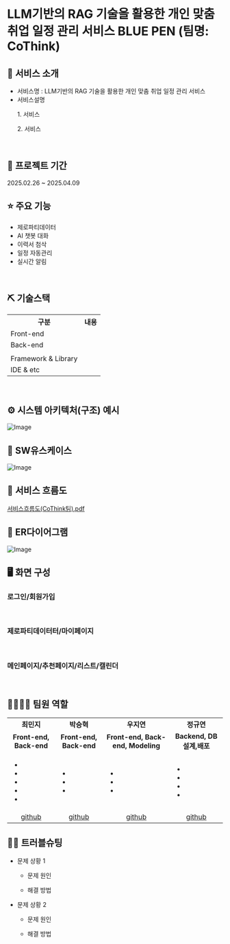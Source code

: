 # LLM기반의 RAG 기술을 활용한 개인 맞춤 취업 일정 관리 서비스 BLUE PEN (팀명: CoThink)


## 👀 서비스 소개
* 서비스명 : LLM기반의 RAG 기술을 활용한 개인 맞춤 취업 일정 관리 서비스
* 서비스설명
   <p>1. 서비스</P>
   <p>2. 서비스</p>
<br>

## 📅 프로젝트 기간
2025.02.26 ~ 2025.04.09
<br>

## ⭐ 주요 기능
* 제로파티데이터
* AI 챗봇 대화
* 이력서 첨삭
* 일정 자동관리
* 실시간 알림
<br>

## ⛏ 기술스택
<table>
    <tr>
        <th>구분</th>
        <th>내용</th>
    </tr>
    <tr>
        <td>Front-end</td>
        <td>
            <img src=""/>
            <img src=""/>
            <img src=""/>
        </td>
    </tr>
    <tr>
        <td>Back-end</td>
        <td>
            <img src=""/>
            <img src=""/> 
        </td>
    </tr>
    <tr>
        <td><Database/td>
        <td>
            <img src=""/>
        </td>
    </tr>
    <tr>
        <td>Framework & Library</td>
        <td>
            <img src=""/>
            <img src=""/>
            <img src=""/>
        </td>
    </tr>
    <tr>
        <td>IDE & etc</td>
        <td>
            <img src=""/>
            <img src=""/>
            <img src=""/>
        </td>
    </tr>
</table>


<br>

## ⚙ 시스템 아키텍처(구조) 예시 
![Image](https://github.com/user-attachments/assets/5f7a42bb-05a0-4d5a-a8d5-8499e1ef296e)<br>

## 📌 SW유스케이스
![Image](https://github.com/user-attachments/assets/f93f1cc7-b03e-41e8-8041-2b8e6ab1feb5)<br>

## 📌 서비스 흐름도
[서비스흐름도(CoThink팀).pdf](https://github.com/user-attachments/files/19599211/CoThink.pdf)<br>

## 📌 ER다이어그램
![Image](https://github.com/user-attachments/assets/135e468b-b089-4b90-85c3-7607dea65904)<br>

## 🖥 화면 구성

### 로그인/회원가입
<br>

### 제로파티데이터터/마이페이지
<br>

### 메인페이지/추천페이지/리스트/캘린더
<br>

## 👨‍👩‍👦‍👦 팀원 역할
<table>
  <tr>
    <td align="center"><strong>최민지</strong></td>
    <td align="center"><strong>박승혁</strong></td>
    <td align="center"><strong>우지연</strong></td>
    <td align="center"><strong>정규연</strong></td>
  </tr>
  <tr>
    <td align="center"><b>Front-end, Back-end</b></td>
    <td align="center"><b>Front-end, Back-end</b></td>
    <td align="center"><b>Front-end, Back-end, Modeling</b></td>
    <td align="center"><b>Backend, DB 설계,배포</b></td>
  </tr>
  <tr>
    <td align="left">
	<ul>
	<li></li>
	<li></li>
	<li></li>
	<li></li>
	<li></li>
	</ul>
    </td>
    <td align="left">
	<ul>
	<li></li>
	<li></li>
	<li></li>
	</ul>
    </td>
    <td align="left">
	<ul>
	<li></li>
	<li></li>
	<li></li>
	</ul>
    </td>
    <td align="left">
	<ul>
	<li></li>
	<li></li>
	<li></li>
	<li></li>
	</ul>
    </td>
  </tr>
  <tr>
    <td align="center"><a href="https://github.com/mingd2" target='_blank'>github</a></td>
    <td align="center"><a href="https://github.com/parkseroy" target='_blank'>github</a></td>
    <td align="center"><a href="https://github.com/WJyeon" target='_blank'>github</a></td>
    <td align="center"><a href="https://github.com/gyuuuu00" target='_blank'>github</a></td>
  </tr>
</table>

## 🤾‍♂️ 트러블슈팅

* 문제 상황 1<br>

	* 문제 원인<br>


	* 해결 방법<br>


* 문제 상황 2<br>


	* 문제 원인<br>

	* 해결 방법<br>

